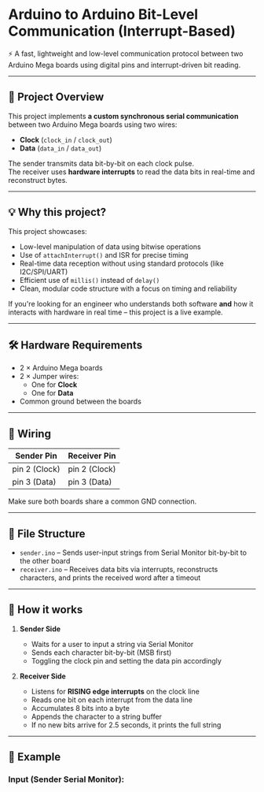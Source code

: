 # Arduino to Arduino Bit-Level Communication (Interrupt-Based)

⚡ A fast, lightweight and low-level communication protocol between two Arduino Mega boards using digital pins and interrupt-driven bit reading.

---

## 🔧 Project Overview

This project implements **a custom synchronous serial communication** between two Arduino Mega boards using two wires:

- **Clock** (`clock_in` / `clock_out`)
- **Data** (`data_in` / `data_out`)

The sender transmits data bit-by-bit on each clock pulse.  
The receiver uses **hardware interrupts** to read the data bits in real-time and reconstruct bytes.

---

## 💡 Why this project?

This project showcases:
- Low-level manipulation of data using bitwise operations
- Use of `attachInterrupt()` and ISR for precise timing
- Real-time data reception without using standard protocols (like I2C/SPI/UART)
- Efficient use of `millis()` instead of `delay()`
- Clean, modular code structure with a focus on timing and reliability

If you're looking for an engineer who understands both software **and** how it interacts with hardware in real time – this project is a live example.

---

## 🛠️ Hardware Requirements

- 2 × Arduino Mega boards
- 2 × Jumper wires:
  - One for **Clock**
  - One for **Data**
- Common ground between the boards

---

## 🔌 Wiring

| Sender Pin | Receiver Pin |
|------------|--------------|
| pin 2 (Clock) | pin 2 (Clock) |
| pin 3 (Data)  | pin 3 (Data)  |

Make sure both boards share a common GND connection.

---

## 📂 File Structure

- `sender.ino` – Sends user-input strings from Serial Monitor bit-by-bit to the other board
- `receiver.ino` – Receives data bits via interrupts, reconstructs characters, and prints the received word after a timeout

---

## 🧠 How it works

1. **Sender Side**
   - Waits for a user to input a string via Serial Monitor
   - Sends each character bit-by-bit (MSB first)
   - Toggling the clock pin and setting the data pin accordingly

2. **Receiver Side**
   - Listens for **RISING edge interrupts** on the clock line
   - Reads one bit on each interrupt from the data line
   - Accumulates 8 bits into a byte
   - Appends the character to a string buffer
   - If no new bits arrive for 2.5 seconds, it prints the full string

---

## 🧪 Example

### Input (Sender Serial Monitor):

